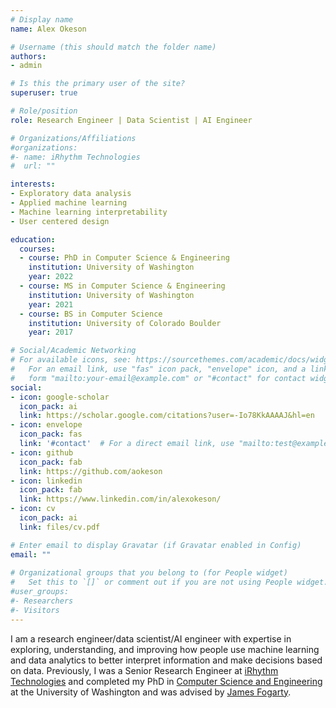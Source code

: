 ```yaml
---
# Display name
name: Alex Okeson

# Username (this should match the folder name)
authors:
- admin

# Is this the primary user of the site?
superuser: true

# Role/position
role: Research Engineer | Data Scientist | AI Engineer

# Organizations/Affiliations
#organizations:
#- name: iRhythm Technologies
#  url: ""

interests:
- Exploratory data analysis
- Applied machine learning
- Machine learning interpretability
- User centered design

education:
  courses:
  - course: PhD in Computer Science & Engineering
    institution: University of Washington
    year: 2022
  - course: MS in Computer Science & Engineering
    institution: University of Washington
    year: 2021
  - course: BS in Computer Science
    institution: University of Colorado Boulder
    year: 2017

# Social/Academic Networking
# For available icons, see: https://sourcethemes.com/academic/docs/widgets/#icons
#   For an email link, use "fas" icon pack, "envelope" icon, and a link in the
#   form "mailto:your-email@example.com" or "#contact" for contact widget.
social:
- icon: google-scholar
  icon_pack: ai
  link: https://scholar.google.com/citations?user=-Io78KkAAAAJ&hl=en
- icon: envelope
  icon_pack: fas
  link: '#contact'  # For a direct email link, use "mailto:test@example.org".
- icon: github
  icon_pack: fab
  link: https://github.com/aokeson
- icon: linkedin
  icon_pack: fab
  link: https://www.linkedin.com/in/alexokeson/
- icon: cv
  icon_pack: ai
  link: files/cv.pdf

# Enter email to display Gravatar (if Gravatar enabled in Config)
email: ""
  
# Organizational groups that you belong to (for People widget)
#   Set this to `[]` or comment out if you are not using People widget.  
#user_groups:
#- Researchers
#- Visitors
---
```


I am a research engineer/data scientist/AI engineer with expertise in exploring, understanding, and improving how people use machine learning and data analytics to better interpret information and make decisions based on data. Previously, I was a Senior Research Engineer at [iRhythm Technologies](https://www.irhythmtech.com/) and completed my PhD in [Computer Science and Engineering](https://www.cs.washington.edu/) at the University of Washington and was advised by [James Fogarty](https://homes.cs.washington.edu/~jfogarty/).



